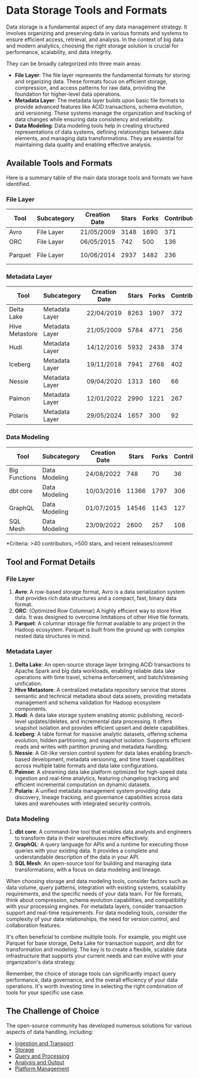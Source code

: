 # Data Storage Tools and Formats

Data storage is a fundamental aspect of any data management strategy. It involves organizing and preserving data in various formats and systems to ensure efficient access, retrieval, and analysis. In the context of big data and modern analytics, choosing the right storage solution is crucial for performance, scalability, and data integrity.

They can be broadly categorized into three main areas:
- **File Layer**: The file layer represents the fundamental formats for storing and organizing data. These formats focus on efficient storage, compression, and access patterns for raw data, providing the foundation for higher-level data operations.
- **Metadata Layer**: The metadata layer builds upon basic file formats to provide advanced features like ACID transactions, schema evolution, and versioning. These systems manage the organization and tracking of data changes while ensuring data consistency and reliability.
- **Data Modeling**: Data modeling tools help in creating structured representations of data systems, defining relationships between data elements, and managing data transformations. They are essential for maintaining data quality and enabling effective analysis.

## Available Tools and Formats

Here is a summary table of the main data storage tools and formats we have identified.

### File Layer

| Tool | Subcategory | Creation Date | Stars | Forks | Contributors | Last Release | Latest Commit | Meets Criteria* | Link |
|---|---|---|---|---|---|---|---|---|---|
| Avro | File Layer | 21/05/2009 | 3148 | 1690 | 371 | 05/08/2024 | 05/09/2025 | Yes | https://github.com/apache/avro |
| ORC | File Layer | 06/05/2015 | 742 | 500 | 136 | 30/07/2025 | 06/09/2025 | Yes | https://github.com/apache/orc |
| Parquet | File Layer | 10/06/2014 | 2937 | 1482 | 236 | 03/09/2025 | 10/09/2025 | Yes | https://github.com/apache/parquet-mr |

### Metadata Layer

| Tool | Subcategory | Creation Date | Stars | Forks | Contributors | Last Release | Latest Commit | Meets Criteria* | Link |
|---|---|---|---|---|---|---|---|---|---|
| Delta Lake | Metadata Layer | 22/04/2019 | 8263 | 1907 | 372 | 09/06/2025 | 10/09/2025 | Yes | https://github.com/delta-io/delta |
| Hive Metastore | Metadata Layer | 21/05/2009 | 5784 | 4771 | 256 | N/A | 08/09/2025 | Yes | https://github.com/apache/hive |
| Hudi | Metadata Layer | 14/12/2016 | 5932 | 2438 | 374 | 02/05/2025 | 10/09/2025 | Yes | https://github.com/apache/hudi |
| Iceberg | Metadata Layer | 19/11/2018 | 7941 | 2768 | 402 | 18/07/2025 | 09/09/2025 | Yes | https://github.com/apache/iceberg |
| Nessie | Metadata Layer | 09/04/2020 | 1313 | 160 | 66 | 03/09/2025 | 10/09/2025 | Yes | https://github.com/projectnessie/nessie |
| Paimon | Metadata Layer | 12/01/2022 | 2990 | 1221 | 267 | N/A | 10/09/2025 | Yes | https://github.com/apache/paimon |
| Polaris | Metadata Layer | 29/05/2024 | 1657 | 300 | 92 | 20/08/2025 | 10/09/2025 | Yes | https://github.com/apache/polaris |

### Data Modeling

| Tool | Subcategory | Creation Date | Stars | Forks | Contributors | Last Release | Latest Commit | Meets Criteria* | Link |
|---|---|---|---|---|---|---|---|---|---|
| Big Functions | Data Modeling | 24/08/2022 | 748 | 70 | 36 | 15/05/2025 | 26/05/2025 | No | https://github.com/unytics/bigfunctions |
| dbt core | Data Modeling | 10/03/2016 | 11366 | 1797 | 306 | 10/09/2025 | 10/09/2025 | Yes | https://github.com/dbt-labs/dbt-core |
| GraphQL | Data Modeling | 01/07/2015 | 14546 | 1143 | 127 | 04/09/2025 | 04/09/2025 | Yes | https://github.com/graphql/graphql-spec |
| SQL Mesh | Data Modeling | 23/09/2022 | 2600 | 257 | 108 | 10/09/2025 | 10/09/2025 | Yes | https://github.com/TobikoData/sqlmesh |

*Criteria: >40 contributors, >500 stars, and recent releases/commit

## Tool and Format Details

### File Layer

1. **Avro**: A row-based storage format, Avro is a data serialization system that provides rich data structures and a compact, fast, binary data format.
2. **ORC**: (Optimized Row Columnar) A highly efficient way to store Hive data. It was designed to overcome limitations of other Hive file formats.
3. **Parquet**: A columnar storage file format available to any project in the Hadoop ecosystem. Parquet is built from the ground up with complex nested data structures in mind.

### Metadata Layer

1. **Delta Lake**: An open-source storage layer bringing ACID transactions to Apache Spark and big data workloads, enabling reliable data lake operations with time travel, schema enforcement, and batch/streaming unification.
2. **Hive Metastore**: A centralized metadata repository service that stores semantic and technical metadata about data assets, providing metadata management and schema validation for Hadoop ecosystem components.
3. **Hudi**: A data lake storage system enabling atomic publishing, record-level updates/deletes, and incremental data processing. It offers snapshot isolation and provides efficient upsert and delete capabilities.
4. **Iceberg**: A table format for massive analytic datasets, offering schema evolution, hidden partitioning, and snapshot isolation. Supports efficient reads and writes with partition pruning and metadata handling.
5. **Nessie**: A Git-like version control system for data lakes enabling branch-based development, metadata versioning, and time travel capabilities across multiple table formats and data lake configurations.
6. **Paimon**: A streaming data lake platform optimized for high-speed data ingestion and real-time analytics, featuring changelog tracking and efficient incremental computation on dynamic datasets.
7. **Polaris**: A unified metadata management system providing data discovery, lineage tracking, and governance capabilities across data lakes and warehouses with integrated security controls.

### Data Modeling

1. **dbt core**: A command-line tool that enables data analysts and engineers to transform data in their warehouses more effectively.
2. **GraphQL**: A query language for APIs and a runtime for executing those queries with your existing data. It provides a complete and understandable description of the data in your API.
3. **SQL Mesh**: An open-source tool for building and managing data transformations, with a focus on data modeling and lineage.

When choosing storage and data modeling tools, consider factors such as data volume, query patterns, integration with existing systems, scalability requirements, and the specific needs of your data team. For file formats, think about compression, schema evolution capabilities, and compatibility with your processing engines. For metadata layers, consider transaction support and real-time requirements. For data modeling tools, consider the complexity of your data relationships, the need for version control, and collaboration features.

It's often beneficial to combine multiple tools. For example, you might use Parquet for base storage, Delta Lake for transaction support, and dbt for transformation and modeling. The key is to create a flexible, scalable data infrastructure that supports your current needs and can evolve with your organization's data strategy.

Remember, the choice of storage tools can significantly impact query performance, data governance, and the overall efficiency of your data operations. It's worth investing time in selecting the right combination of tools for your specific use case.

## The Challenge of Choice
The open-source community has developed numerous solutions for various aspects of data handling, including:
- [Ingestion and Transport](01.ingestion_and_transport.md)
- [Storage](02.storage.md)
- [Query and Processing](03.query_and_processing.md)
- [Analysis and Output](04.analysis_and_output.md)
- [Platform Management](05.platform_management.md)